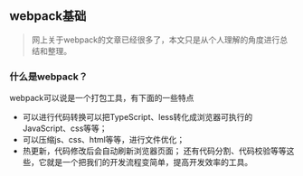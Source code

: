 ## webpack基础

>网上关于webpack的文章已经很多了，本文只是从个人理解的角度进行总结和整理。

### 什么是webpack？


webpack可以说是一个打包工具，有下面的一些特点
- 可以进行代码转换可以把TypeScript、less转化成浏览器可执行的JavaScript、css等等；
- 可以压缩js、css、html等等，进行文件优化；
- 热更新，代码修改后会自动刷新浏览器页面；
还有代码分割、代码校验等等这些，它就是一个把我们的开发流程变简单，提高开发效率的工具。